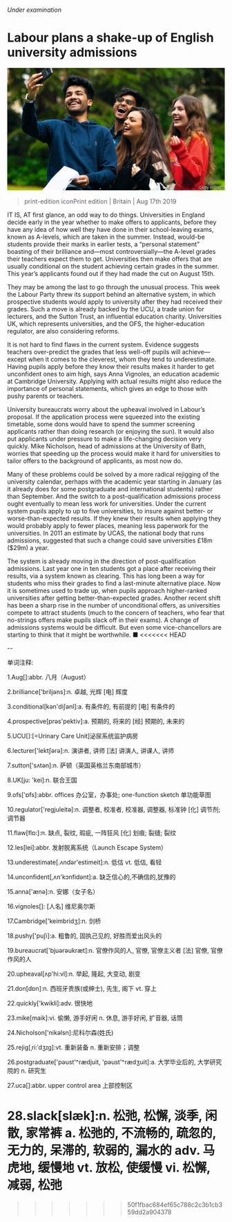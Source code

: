 ###### Under examination

# Labour plans a shake-up of English university admissions 

![image](images/20190817_BRP006_0.jpg) 

> print-edition iconPrint edition | Britain | Aug 17th 2019 

IT IS, AT first glance, an odd way to do things. Universities in England decide early in the year whether to make offers to applicants, before they have any idea of how well they have done in their school-leaving exams, known as A-levels, which are taken in the summer. Instead, would-be students provide their marks in earlier tests, a “personal statement” boasting of their brilliance and—most controversially—the A-level grades their teachers expect them to get. Universities then make offers that are usually conditional on the student achieving certain grades in the summer. This year’s applicants found out if they had made the cut on August 15th. 

They may be among the last to go through the unusual process. This week the Labour Party threw its support behind an alternative system, in which prospective students would apply to university after they had received their grades. Such a move is already backed by the UCU, a trade union for lecturers, and the Sutton Trust, an influential education charity. Universities UK, which represents universities, and the OFS, the higher-education regulator, are also considering reforms. 

It is not hard to find flaws in the current system. Evidence suggests teachers over-predict the grades that less well-off pupils will achieve—except when it comes to the cleverest, whom they tend to underestimate. Having pupils apply before they know their results makes it harder to get unconfident ones to aim high, says Anna Vignoles, an education academic at Cambridge University. Applying with actual results might also reduce the importance of personal statements, which gives an edge to those with pushy parents or teachers. 

University bureaucrats worry about the upheaval involved in Labour’s proposal. If the application process were squeezed into the existing timetable, some dons would have to spend the summer screening applicants rather than doing research (or enjoying the sun). It would also put applicants under pressure to make a life-changing decision very quickly. Mike Nicholson, head of admissions at the University of Bath, worries that speeding up the process would make it hard for universities to tailor offers to the background of applicants, as most now do. 

Many of these problems could be solved by a more radical rejigging of the university calendar, perhaps with the academic year starting in January (as it already does for some postgraduate and international students) rather than September. And the switch to a post-qualification admissions process ought eventually to mean less work for universities. Under the current system pupils apply to up to five universities, to insure against better- or worse-than-expected results. If they knew their results when applying they would probably apply to fewer places, meaning less paperwork for the universities. In 2011 an estimate by UCAS, the national body that runs admissions, suggested that such a change could save universities £18m ($29m) a year. 

The system is already moving in the direction of post-qualification admissions. Last year one in ten students got a place after receiving their results, via a system known as clearing. This has long been a way for students who miss their grades to find a last-minute alternative place. Now it is sometimes used to trade up, when pupils approach higher-ranked universities after getting better-than-expected grades. Another recent shift has been a sharp rise in the number of unconditional offers, as universities compete to attract students (much to the concern of teachers, who fear that no-strings offers make pupils slack off in their exams). A change of admissions systems would be difficult. But even some vice-chancellors are starting to think that it might be worthwhile. ■ 
<<<<<<< HEAD

-- 

 单词注释:

1.Aug[]:abbr. 八月（August） 

2.brilliance['briljәns]:n. 卓越, 光辉 [电] 辉度 

3.conditional[kәn'diʃәnl]:a. 有条件的, 有前提的 [电] 有条件的 

4.prospective[prәs'pektiv]:a. 预期的, 将来的 [经] 预期的, 未来的 

5.UCU[]:[=Urinary Care Unit]泌尿系统监护病房 

6.lecturer['lektʃәrә]:n. 演讲者, 讲师 [法] 讲演人, 讲课人, 讲师 

7.sutton['sʌtәn]:n. 萨顿（英国英格兰东南部城市） 

8.UK[ju: 'kei]:n. 联合王国 

9.ofs['ɒfs]:abbr. offices 办公室，办事处; one-function sketch 单功能草图 

10.regulator['regjuleitә]:n. 调整者, 校准者, 校准器, 调整器, 标准钟 [化] 调节剂; 调节器 

11.flaw[flɒ:]:n. 缺点, 裂纹, 瑕疵, 一阵狂风 [化] 划痕; 裂缝; 裂纹 

12.les[lei]:abbr. 发射脱离系统（Launch Escape System） 

13.underestimate[.ʌndәr'estimeit]:n. 低估 vt. 低估, 看轻 

14.unconfident[,ʌn'kɔnfidәnt]:a. 缺乏信心的,不确信的,犹豫的 

15.anna['ænә]:n. 安娜（女子名） 

16.vignoles[]: [人名] 维尼奥尔斯 

17.Cambridge['keimbridʒ]:n. 剑桥 

18.pushy['puʃi]:a. 粗鲁的, 固执己见的, 好胜而爱出风头的 

19.bureaucrat['bjuәrәukræt]:n. 官僚作风的人, 官僚, 官僚主义者 [法] 官僚, 官僚作风的人 

20.upheaval[ʌp'hi:vl]:n. 举起, 隆起, 大变动, 剧变 

21.don[dɒn]:n. 西班牙贵族(或绅士), 先生, 阁下 vt. 穿上 

22.quickly['kwikli]:adv. 很快地 

23.mike[maik]:vi. 偷懒, 游手好闲 n. 休息, 游手好闲, 扩音器, 话筒 

24.Nicholson['nikәlsn]:尼科尔森(姓氏) 

25.rejig[ˌri:ˈdʒɪg]:vt. 重新装备 n. 重新安排；调整 

26.postgraduate['pәust'^rædjuit, 'pәust'^rædʒuit]:a. 大学毕业后的, 大学研究院的 n. 研究生 

27.uca[]:abbr. upper control area 上部控制区 

28.slack[slæk]:n. 松弛, 松懈, 淡季, 闲散, 家常裤 a. 松弛的, 不流畅的, 疏忽的, 无力的, 呆滞的, 软弱的, 漏水的 adv. 马虎地, 缓慢地 vt. 放松, 使缓慢 vi. 松懈, 减弱, 松弛 
=======
>>>>>>> 50f1fbac684ef65c788c2c3b1cb359dd2a904378

